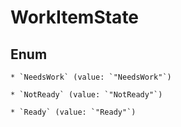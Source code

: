 
# WorkItemState

## Enum


    * `NeedsWork` (value: `"NeedsWork"`)

    * `NotReady` (value: `"NotReady"`)

    * `Ready` (value: `"Ready"`)




